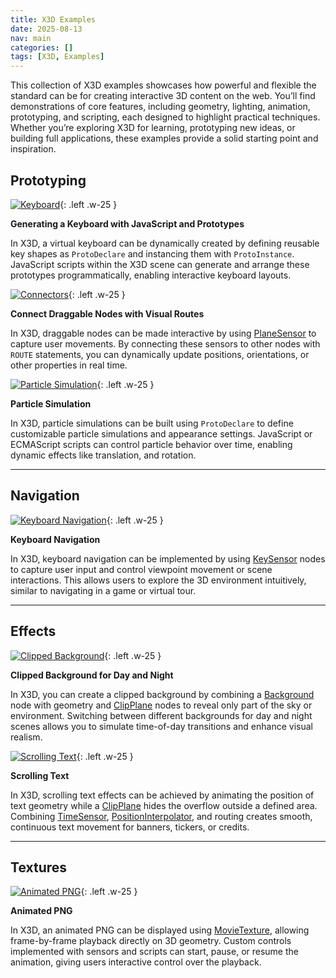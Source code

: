 ```yaml
---
title: X3D Examples
date: 2025-08-13
nav: main
categories: []
tags: [X3D, Examples]
---
```


This collection of X3D examples showcases how powerful and flexible the standard can be for creating interactive 3D content on the web. You’ll find demonstrations of core features, including geometry, lighting, animation, prototyping, and scripting, each designed to highlight practical techniques. Whether you’re exploring X3D for learning, prototyping new ideas, or building full applications, these examples provide a solid starting point and inspiration.

## Prototyping

[![Keyboard](https://create3000.github.io/media/x_ite/examples/kbrd/screenshot.png)](/x_ite/playground/?url=https://create3000.github.io/media/x_ite/examples/kbrd/kbrd.x3d){: .left .w-25 }

**Generating a Keyboard with JavaScript and Prototypes**

In X3D, a virtual keyboard can be dynamically created by defining reusable key shapes as `ProtoDeclare` and instancing them with `ProtoInstance`. JavaScript scripts within the X3D scene can generate and arrange these prototypes programmatically, enabling interactive keyboard layouts.

[![Connectors](https://create3000.github.io/media/x_ite/examples/connectors/screenshot.png)](/x_ite/playground/?url=https://create3000.github.io/media/x_ite/examples/connectors/connectors.x3d){: .left .w-25 }

**Connect Draggable Nodes with Visual Routes**

In X3D, draggable nodes can be made interactive by using [PlaneSensor](/x_ite/components/pointingdevicesensor/planesensor/) to capture user movements. By connecting these sensors to other nodes with `ROUTE` statements, you can dynamically update positions, orientations, or other properties in real time.

[![Particle Simulation](https://create3000.github.io/media/x_ite/examples/particle-simulation/screenshot.png)](/x_ite/playground/?url=https://create3000.github.io/media/x_ite/examples/particle-simulation/particle-simulation.x3d){: .left .w-25 }

**Particle Simulation**

In X3D, particle simulations can be built using `ProtoDeclare` to define customizable particle simulations and appearance settings. JavaScript or ECMAScript scripts can control particle behavior over time, enabling dynamic effects like translation, and rotation.

---

## Navigation

[![Keyboard Navigation](https://create3000.github.io/media/x_ite/examples/keyboard-navigation/screenshot.png)](/x_ite/playground/?url=https://create3000.github.io/media/x_ite/examples/keyboard-navigation/keyboard-navigation.x3d){: .left .w-25 }

**Keyboard Navigation**

In X3D, keyboard navigation can be implemented by using [KeySensor](/x_ite/components/keydevicesensor/keysensor/) nodes to capture user input and control viewpoint movement or scene interactions. This allows users to explore the 3D environment intuitively, similar to navigating in a game or virtual tour.

---

## Effects

[![Clipped Background](https://create3000.github.io/media/x_ite/examples/clipped-background/screenshot.png)](/x_ite/playground/?url=https://create3000.github.io/media/x_ite/examples/clipped-background/clipped-background.x3d){: .left .w-25 }

**Clipped Background for Day and Night**

In X3D, you can create a clipped background by combining a [Background](/x_ite/components/environmentaleffects/background/) node with geometry and [ClipPlane](/x_ite/components/rendering/clipplane/) nodes to reveal only part of the sky or environment. Switching between different backgrounds for day and night scenes allows you to simulate time-of-day transitions and enhance visual realism.

[![Scrolling Text](https://create3000.github.io/media/x_ite/examples/scrolling-text/screenshot.png)](/x_ite/playground/?url=https://create3000.github.io/media/x_ite/examples/scrolling-text/scrolling-text.x3d){: .left .w-25 }

**Scrolling Text**

In X3D, scrolling text effects can be achieved by animating the position of text geometry while a [ClipPlane](/x_ite/components/rendering/clipplane/) hides the overflow outside a defined area. Combining [TimeSensor](/x_ite/components/time/timesensor/), [PositionInterpolator](/x_ite/components/interpolation/positioninterpolator/), and routing creates smooth, continuous text movement for banners, tickers, or credits.

---

## Textures

[![Animated PNG](https://create3000.github.io/media/x_ite/examples/animated-png/screenshot.png)](/x_ite/playground/?url=https://create3000.github.io/media/x_ite/examples/animated-png/animated-png.x3d){: .left .w-25 }

**Animated PNG**

In X3D, an animated PNG can be displayed using [MovieTexture](/x_ite/components/texturing/movietexture/), allowing frame-by-frame playback directly on 3D geometry. Custom controls implemented with sensors and scripts can start, pause, or resume the animation, giving users interactive control over the playback.
